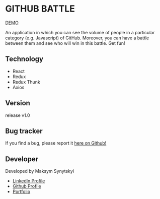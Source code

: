 # GITHUB BATTLE

<a href="https://github-battle-max.netlify.app/">DEMO</a>

An application in which you can see the volume of people in a particular category (e.g. Javascript) of GitHub. Moreover, you can have a battle between them and see who will win in this battle. Get fun!

<h2>Technology</h2>

- React
- Redux
- Redux Thunk
- Axios

<h2>Version</h2>

release v1.0

<h2>Bug tracker</h2>

If you find a bug, please report it <a href="https://github.com/Maximkooo/React-gitHub/issues">here on Github!</a>

<h2>Developer</h2>

Developed by Maksym Synytskyi

<ul>
  <li><a href="https://www.linkedin.com/in/maksym-synytskyi-27a0a7222/">LinkedIn Profile</a></li>
  <li><a href="https://github.com/Maximkooo">Github Profile</a></li>
  <li><a href="https://maximkooo.github.io/synytskyi-portfolio/">Portfolio</a></li>
</ul>
